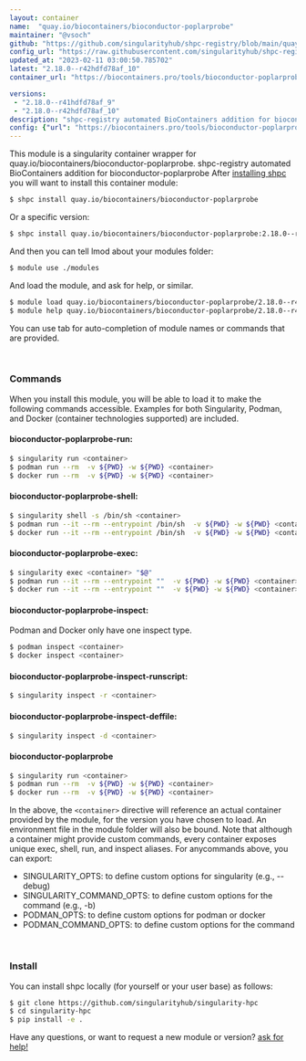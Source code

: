 ```yaml
---
layout: container
name:  "quay.io/biocontainers/bioconductor-poplarprobe"
maintainer: "@vsoch"
github: "https://github.com/singularityhub/shpc-registry/blob/main/quay.io/biocontainers/bioconductor-poplarprobe/container.yaml"
config_url: "https://raw.githubusercontent.com/singularityhub/shpc-registry/main/quay.io/biocontainers/bioconductor-poplarprobe/container.yaml"
updated_at: "2023-02-11 03:00:50.785702"
latest: "2.18.0--r42hdfd78af_10"
container_url: "https://biocontainers.pro/tools/bioconductor-poplarprobe"

versions:
 - "2.18.0--r41hdfd78af_9"
 - "2.18.0--r42hdfd78af_10"
description: "shpc-registry automated BioContainers addition for bioconductor-poplarprobe"
config: {"url": "https://biocontainers.pro/tools/bioconductor-poplarprobe", "maintainer": "@vsoch", "description": "shpc-registry automated BioContainers addition for bioconductor-poplarprobe", "latest": {"2.18.0--r42hdfd78af_10": "sha256:b85f5c887c2e1e90a2aa8a57b69fa39d0bdd39808757f9d60dd27e40f534af62"}, "tags": {"2.18.0--r41hdfd78af_9": "sha256:8fcc57f25b97996677e68ac1bc8cf43b6ba501804c09de3aaf45dfc66655e735", "2.18.0--r42hdfd78af_10": "sha256:b85f5c887c2e1e90a2aa8a57b69fa39d0bdd39808757f9d60dd27e40f534af62"}, "docker": "quay.io/biocontainers/bioconductor-poplarprobe"}
---
```


This module is a singularity container wrapper for quay.io/biocontainers/bioconductor-poplarprobe.
shpc-registry automated BioContainers addition for bioconductor-poplarprobe
After [installing shpc](#install) you will want to install this container module:


```bash
$ shpc install quay.io/biocontainers/bioconductor-poplarprobe
```

Or a specific version:

```bash
$ shpc install quay.io/biocontainers/bioconductor-poplarprobe:2.18.0--r42hdfd78af_10
```

And then you can tell lmod about your modules folder:

```bash
$ module use ./modules
```

And load the module, and ask for help, or similar.

```bash
$ module load quay.io/biocontainers/bioconductor-poplarprobe/2.18.0--r42hdfd78af_10
$ module help quay.io/biocontainers/bioconductor-poplarprobe/2.18.0--r42hdfd78af_10
```

You can use tab for auto-completion of module names or commands that are provided.

<br>

### Commands

When you install this module, you will be able to load it to make the following commands accessible.
Examples for both Singularity, Podman, and Docker (container technologies supported) are included.

#### bioconductor-poplarprobe-run:

```bash
$ singularity run <container>
$ podman run --rm  -v ${PWD} -w ${PWD} <container>
$ docker run --rm  -v ${PWD} -w ${PWD} <container>
```

#### bioconductor-poplarprobe-shell:

```bash
$ singularity shell -s /bin/sh <container>
$ podman run --it --rm --entrypoint /bin/sh  -v ${PWD} -w ${PWD} <container>
$ docker run --it --rm --entrypoint /bin/sh  -v ${PWD} -w ${PWD} <container>
```

#### bioconductor-poplarprobe-exec:

```bash
$ singularity exec <container> "$@"
$ podman run --it --rm --entrypoint ""  -v ${PWD} -w ${PWD} <container> "$@"
$ docker run --it --rm --entrypoint ""  -v ${PWD} -w ${PWD} <container> "$@"
```

#### bioconductor-poplarprobe-inspect:

Podman and Docker only have one inspect type.

```bash
$ podman inspect <container>
$ docker inspect <container>
```

#### bioconductor-poplarprobe-inspect-runscript:

```bash
$ singularity inspect -r <container>
```

#### bioconductor-poplarprobe-inspect-deffile:

```bash
$ singularity inspect -d <container>
```



#### bioconductor-poplarprobe

```bash
$ singularity run <container>
$ podman run --rm  -v ${PWD} -w ${PWD} <container>
$ docker run --rm  -v ${PWD} -w ${PWD} <container>
```


In the above, the `<container>` directive will reference an actual container provided
by the module, for the version you have chosen to load. An environment file in the
module folder will also be bound. Note that although a container
might provide custom commands, every container exposes unique exec, shell, run, and
inspect aliases. For anycommands above, you can export:

 - SINGULARITY_OPTS: to define custom options for singularity (e.g., --debug)
 - SINGULARITY_COMMAND_OPTS: to define custom options for the command (e.g., -b)
 - PODMAN_OPTS: to define custom options for podman or docker
 - PODMAN_COMMAND_OPTS: to define custom options for the command

<br>

### Install

You can install shpc locally (for yourself or your user base) as follows:

```bash
$ git clone https://github.com/singularityhub/singularity-hpc
$ cd singularity-hpc
$ pip install -e .
```

Have any questions, or want to request a new module or version? [ask for help!](https://github.com/singularityhub/singularity-hpc/issues)